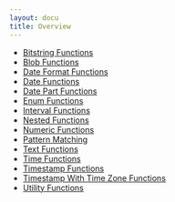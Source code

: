 ```yaml
---
layout: docu
title: Overview
---
```


* <a href="bitstring">Bitstring Functions</a>
 * <a href="blob">Blob Functions</a>
 * <a href="dateformat">Date Format Functions</a>
 * <a href="date">Date Functions</a>
 * <a href="datepart">Date Part Functions</a>
 * <a href="enum">Enum Functions</a>
 * <a href="interval">Interval Functions</a>
 * <a href="nested">Nested Functions</a>
 * <a href="numeric">Numeric Functions</a>
 * <a href="patternmatching">Pattern Matching</a>
 * <a href="char">Text Functions</a>
 * <a href="time">Time Functions</a>
 * <a href="timestamp">Timestamp Functions</a>
 * <a href="timestamptz">Timestamp With Time Zone Functions</a>
 * <a href="utility">Utility Functions</a>